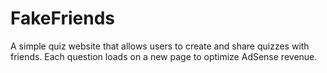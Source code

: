 # FakeFriends
A simple quiz website that allows users to create and share quizzes with friends. Each question loads on a new page to optimize AdSense revenue.

